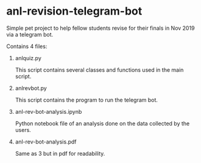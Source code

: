 # anl-revision-telegram-bot
Simple pet project to help fellow students revise for their finals in Nov 2019 via a telegram bot.


Contains 4 files:

1. anlquiz.py
	
	This script contains several classes and functions used in the main script.

2. anlrevbot.py
	
	This script contains the program to run the telegram bot.

3. anl-rev-bot-analysis.ipynb
	
	Python notebook file of an analysis done on the data collected by the users.

4. anl-rev-bot-analysis.pdf
	
	Same as 3 but in pdf for readability. 



